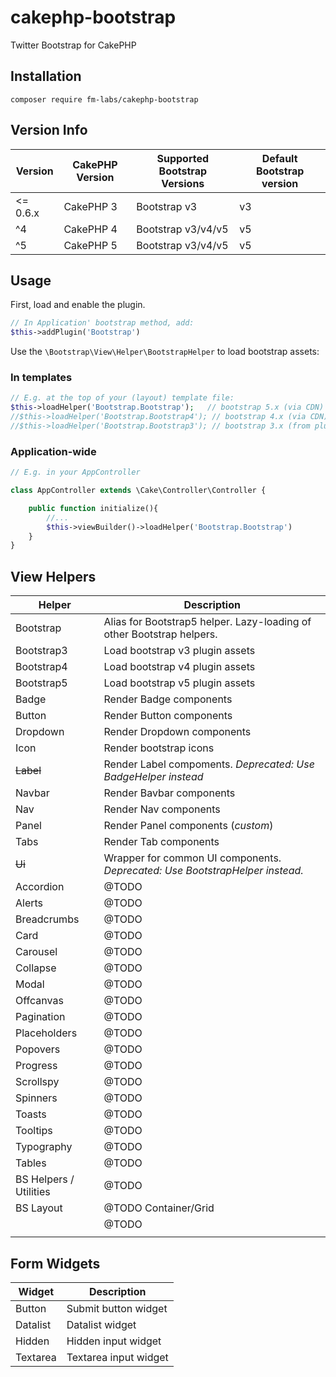 # cakephp-bootstrap

Twitter Bootstrap for CakePHP


## Installation

    composer require fm-labs/cakephp-bootstrap


## Version Info

| Version   | CakePHP Version | Supported Bootstrap Versions | Default Bootstrap version |
|-----------|-----------------|------------------------------|---------------------------|
| \<= 0.6.x | CakePHP 3       | Bootstrap v3                 | v3                        |
| \^4       | CakePHP 4       | Bootstrap v3/v4/v5           | v5                        |
| \^5       | CakePHP 5       | Bootstrap v3/v4/v5           | v5                        |



## Usage

First, load and enable the plugin.
```php
// In Application' bootstrap method, add:
$this->addPlugin('Bootstrap')
```


Use the `\Bootstrap\View\Helper\BootstrapHelper` to load bootstrap assets:


### In templates

```php
// E.g. at the top of your (layout) template file:
$this->loadHelper('Bootstrap.Bootstrap');   // bootstrap 5.x (via CDN)
//$this->loadHelper('Bootstrap.Bootstrap4'); // bootstrap 4.x (via CDN)
//$this->loadHelper('Bootstrap.Bootstrap3'); // bootstrap 3.x (from plugin webroot)
```

### Application-wide

```php
// E.g. in your AppController

class AppController extends \Cake\Controller\Controller {

    public function initialize(){
        //...
        $this->viewBuilder()->loadHelper('Bootstrap.Bootstrap')
    }
}
```


## View Helpers

| Helper                 | Description                                                                  |
|------------------------|------------------------------------------------------------------------------|
| Bootstrap              | Alias for Bootstrap5 helper. Lazy-loading of other Bootstrap helpers.        |
| Bootstrap3             | Load bootstrap v3 plugin assets                                              |
| Bootstrap4             | Load bootstrap v4 plugin assets                                              |
| Bootstrap5             | Load bootstrap v5 plugin assets                                              |
| Badge                  | Render Badge components                                                      |
| Button                 | Render Button components                                                     |
| Dropdown               | Render Dropdown components                                                   |
| Icon                   | Render bootstrap icons                                                       |
| ~~Label~~              | Render Label compoments. *Deprecated: Use BadgeHelper instead*               |
| Navbar                 | Render Bavbar components                                                     |
| Nav                    | Render Nav components                                                        |
| Panel                  | Render Panel components (*custom*)                                           |
| Tabs                   | Render Tab components                                                        |
| ~~Ui~~                 | Wrapper for common UI components. *Deprecated: Use BootstrapHelper instead.* |
| Accordion              | @TODO                                                                        |
| Alerts                 | @TODO                                                                        |
| Breadcrumbs            | @TODO                                                                        |
| Card                   | @TODO                                                                        |
| Carousel               | @TODO                                                                        |
| Collapse               | @TODO                                                                        |
| Modal                  | @TODO                                                                        |
| Offcanvas              | @TODO                                                                        |
| Pagination             | @TODO                                                                        |
| Placeholders           | @TODO                                                                        |
| Popovers               | @TODO                                                                        |
| Progress               | @TODO                                                                        |
| Scrollspy              | @TODO                                                                        |
| Spinners               | @TODO                                                                        |
| Toasts                 | @TODO                                                                        |
| Tooltips               | @TODO                                                                        |
| Typography             | @TODO                                                                        |
| Tables                 | @TODO                                                                        |
| BS Helpers / Utilities | @TODO                                                                        |
| BS Layout              | @TODO Container/Grid                                                         |
|                        | @TODO                                                                        |
|                        |                                                                              |


## Form Widgets


| Widget   | Description           |
|----------|-----------------------|
| Button   | Submit button widget  |
| Datalist | Datalist widget       |
| Hidden   | Hidden input widget   |
| Textarea | Textarea input widget |
